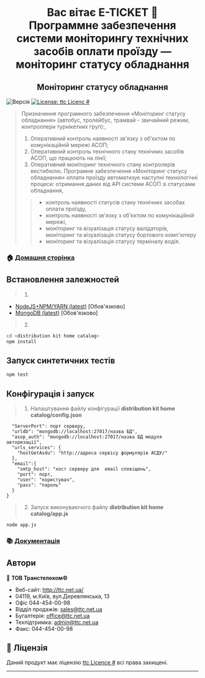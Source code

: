 <h1 align="center">Вас вітає E-TICKET 👋<br>Программне забезпечення системи моніторингу технічних засобів оплати проїзду — моніторинг статусу обладнання</h1>
<h2 align="center">Моніторинг статусу обладнання</h2>
<p>
  <img alt="Версія" src="https://img.shields.io/badge/version-0.95-blue.svg?cacheSeconds=2592000" />
  <a href="-" target="_blank">
    <img alt="License: ttc Licenc #" src="https://img.shields.io/badge/License-ttc Licenc #-yellow.svg" />
  </a>
</p>

> Призначення програмного забезпечення «Моніторинг статусу обладнання» (автобус, тролейбус, трамвай - звичайний режим, контроллери турнікетних груп):,
> 1. Оперативний контроль наявності зв'язку з об'єктом по комунікаційній мережі АСОП;
> 2. Оперативний контроль технічного стану технічних засобів АСОП, що працюють на лінії;
> 3. Оперативний моніторинг технічного стану контролерів вестибюлю. Програмне забезпечення «Моніторинг статусу обладнання» оплати проїзду автоматизує наступні технологічні процеси:
отримання даних від API системи АСОП зі статусами обладнання,
>> * контроль наявності статусів стану технічних засобах оплати проїзду,
>> * контроль наявності зв'язку з об'єктом по комунікаційній мережі,
>> * моніторинг та візуалізація статусу валідаторів, моніторинг та візуалізація статусу бортового комп'ютеру
>> * моніторинг та візуалізація статусу терміналу водія.

### 🏠 [ Домашня сторінка ](http://monitoringasop.kyivcity.gov.ua/)

## Встановлення залежностей
> 1.
  * [ NodeJS+NPM/YARN (latest)](https://nodejs.org/uk/download/) [Обов'язково]
  * [ MongoDB (latest)](https://docs.mongodb.com/manual/) [Обов'язково]

> 2.
  ```sh
  cd <distribution kit home catalog>
  npm install
  ```

## Запуск синтетичних тестів

```sh
npm test
```

## Конфігурація і запуск
> 1. Налаштування файлу конфігурації **distribution kit home catalog/config.json**
  ```{
    "ServerPort": порт серверу,
    "urldb": "mongodb://localhost:27017/назва БД",
    "asop_auth": "mongodb://localhost:27017/назва БД модуля авторизації",
    "urls_services": {
      "hostGetAsdu": "http://адреса сервісу формулярів АСДУ/"
    },
    "email":{
      "smtp_host": "хост серверу для  email сповіщень",
      "port": порт,
      "user": "користувач",
      "pass": "пароль"
    }
  }
```
> 2. Запуск виконуваючого файлу **distribution kit home catalog/app.js**
```sh
node app.js
```

### 📚 [ Документація ](http://link)

## Автори

👤 **ТОВ Транстелеком©**

* Веб-сайт: http://ttc.net.ua/
* 04119, м.Київ, вул.Деревлянська, 13
* Офіс 044-454-00-98
* Відділ продажів: sales@ttc.net.ua
* Бугалтерія: office@ttc.net.ua
* Техпідтримка: admin@ttc.net.ua
* Факс: 044-454-00-98


## 📝 Ліцензія

Даний продукт має ліцензію [ttc Licence #](-) всі права захищені.

***
